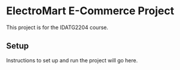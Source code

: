 # ElectroMart E-Commerce Project

This project is for the IDATG2204 course.

## Setup

Instructions to set up and run the project will go here.
